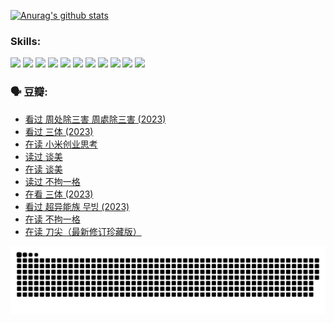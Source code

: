
[![Anurag's github stats](https://github-readme-stats.vercel.app/api?username=w940853815)](https://github.com/anuraghazra/github-readme-stats)

### Skills:

<code><img height="32" src="https://cdn.jsdelivr.net/npm/simple-icons@v5/icons/python.svg"></code>
<code><img height="32" src="https://cdn.jsdelivr.net/npm/simple-icons@v5/icons/javascript.svg"></code>
<code><img height="32" src="https://cdn.jsdelivr.net/npm/simple-icons@v5/icons/django.svg"></code>
<code><img height="32" src="https://cdn.jsdelivr.net/npm/simple-icons@v5/icons/flask.svg"></code>
<code><img height="32" src="https://cdn.jsdelivr.net/npm/simple-icons@v5/icons/vuetify.svg"></code>
<code><img height="32" src="https://cdn.jsdelivr.net/npm/simple-icons@v5/icons/git.svg"></code>
<code><img height="32" src="https://cdn.jsdelivr.net/npm/simple-icons@v5/icons/docker.svg"></code>
<code><img height="32" src="https://cdn.jsdelivr.net/npm/simple-icons@v5/icons/postgresql.svg"></code>
<code><img height="32" src="https://cdn.jsdelivr.net/npm/simple-icons@v5/icons/elasticsearch.svg"></code>
<code><img height="32" src="https://cdn.jsdelivr.net/npm/simple-icons@v5/icons/macos.svg"></code>
<code><img height="32" src="https://cdn.jsdelivr.net/npm/simple-icons@v5/icons/linux.svg"></code>

### 🗣 豆瓣:

<!-- DOUBAN-ACTIVITIES:START -->
- [看过 周处除三害 周處除三害‎ (2023)](https://www.douban.com/people/136069238/status/4575646701/?_i=12931139)
- [看过 三体‎ (2023)](https://www.douban.com/people/136069238/status/4574263039/?_i=12931139)
- [在读 小米创业思考](https://www.douban.com/people/136069238/status/4572047905/?_i=12931139)
- [读过 谈美](https://www.douban.com/people/136069238/status/4572047629/?_i=12931139)
- [在读 谈美](https://www.douban.com/people/136069238/status/4560861771/?_i=12931139)
- [读过 不拘一格](https://www.douban.com/people/136069238/status/4560861445/?_i=12931139)
- [在看 三体‎ (2023)](https://www.douban.com/people/136069238/status/4558185093/?_i=12931139)
- [看过 超异能族 무빙‎ (2023)](https://www.douban.com/people/136069238/status/4556824186/?_i=12931139)
- [在读 不拘一格](https://www.douban.com/people/136069238/status/4541712161/?_i=12931139)
- [在读 刀尖（最新修订珍藏版）](https://www.douban.com/people/136069238/status/4541711339/?_i=12931139)
<!-- DOUBAN-ACTIVITIES:END -->


![Snake animation](https://raw.githubusercontent.com/w940853815/w940853815/output/github-contribution-grid-snake.svg)

<!--
**w940853815/w940853815** is a ✨ _special_ ✨ repository because its `README.md` (this file) appears on your GitHub profile.

Here are some ideas to get you started:

- 🔭 I’m currently working on ...
- 🌱 I’m currently learning ...
- 👯 I’m looking to collaborate on ...
- 🤔 I’m looking for help with ...
- 💬 Ask me about ...
- 📫 How to reach me: ...
- 😄 Pronouns: ...
- ⚡ Fun fact: ...
-->
